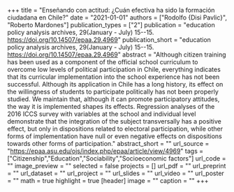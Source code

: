 +++
title = "Enseñando con actitud: ¿Cuán efectiva ha sido la formación ciudadana en Chile?"
date = "2021-01-01"
authors = ["Rodolfo {Disi Pavlic}", "Roberto Mardones"]
publication_types = ["2"]
publication = "education policy analysis archives, 29(January - July) 15--15. https://doi.org/10.14507/epaa.29.4969"
publication_short = "education policy analysis archives, 29(January - July) 15--15. https://doi.org/10.14507/epaa.29.4969"
abstract = "Although citizen training has been used as a component of the official school curriculum to overcome low levels of political participation in Chile, everything indicates that its curricular implementation into the school experience has not been successful. Although its application in Chile has a long history, its effect on the willingness of students to participate politically has not been properly studied. We maintain that, although it can promote participatory attitudes, the way it is implemented shapes its effects. Regression analyses of the 2016 ICCS survey with variables at the school and individual level demonstrate that the integration of the subject transversally has a positive effect, but only in dispositions related to electoral participation, while other forms of implementation have null or even negative effects on dispositions towards other forms of participation."
abstract_short = ""
url_source = "https://epaa.asu.edu/ojs/index.php/epaa/article/view/4969"
tags = ["Citizenship","Education","Sociability","Socioeconomic factors"]
url_code = ""
image_preview = ""
selected = false
projects = []
url_pdf = ""
url_preprint = ""
url_dataset = ""
url_project = ""
url_slides = ""
url_video = ""
url_poster = ""
math = true
highlight = true
[header]
image = ""
caption = ""
+++
